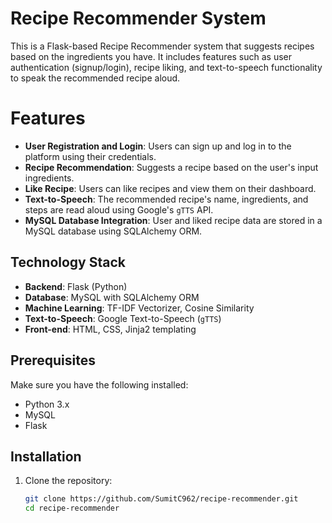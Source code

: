 # Recipe Recommender System

This is a Flask-based Recipe Recommender system that suggests recipes based on the ingredients you have. It includes features such as user authentication (signup/login), recipe liking, and text-to-speech functionality to speak the recommended recipe aloud.

# Features

- **User Registration and Login**: Users can sign up and log in to the platform using their credentials.
- **Recipe Recommendation**: Suggests a recipe based on the user's input ingredients.
- **Like Recipe**: Users can like recipes and view them on their dashboard.
- **Text-to-Speech**: The recommended recipe's name, ingredients, and steps are read aloud using Google's `gTTS` API.
- **MySQL Database Integration**: User and liked recipe data are stored in a MySQL database using SQLAlchemy ORM.

## Technology Stack

- **Backend**: Flask (Python)
- **Database**: MySQL with SQLAlchemy ORM
- **Machine Learning**: TF-IDF Vectorizer, Cosine Similarity
- **Text-to-Speech**: Google Text-to-Speech (`gTTS`)
- **Front-end**: HTML, CSS, Jinja2 templating

## Prerequisites

Make sure you have the following installed:

- Python 3.x
- MySQL
- Flask

## Installation

1. Clone the repository:

   ```bash
   git clone https://github.com/SumitC962/recipe-recommender.git
   cd recipe-recommender
